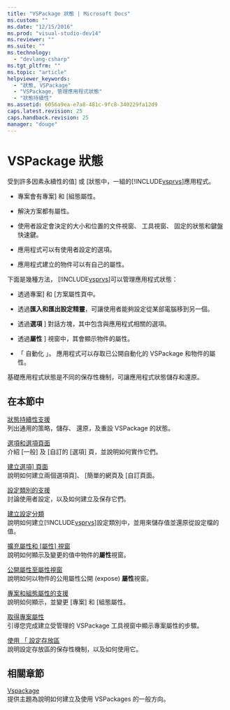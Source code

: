 ```yaml
---
title: "VSPackage 狀態 | Microsoft Docs"
ms.custom: ""
ms.date: "12/15/2016"
ms.prod: "visual-studio-dev14"
ms.reviewer: ""
ms.suite: ""
ms.technology: 
  - "devlang-csharp"
ms.tgt_pltfrm: ""
ms.topic: "article"
helpviewer_keywords: 
  - "狀態, VSPackage"
  - "VSPackage, 管理應用程式狀態"
  - "狀態持續性"
ms.assetid: 6056a9ea-e7a8-481c-9fc8-340229fa12d9
caps.latest.revision: 25
caps.handback.revision: 25
manager: "douge"
---
```

# VSPackage 狀態
受到許多因素永續性的值\] 或 \[狀態中，一組的[!INCLUDE[vsprvs](../assembler/masm/includes/vsprvs_md.md)]應用程式。  
  
-   專案會有專案\] 和 \[組態屬性。  
  
-   解決方案都有屬性。  
  
-   使用者設定會決定的大小和位置的文件視窗、 工具視窗、 固定的狀態和鍵盤快速鍵。  
  
-   應用程式可以有使用者設定的選項。  
  
-   應用程式建立的物件可以有自己的屬性。  
  
 下面是幾種方法， [!INCLUDE[vsprvs](../assembler/masm/includes/vsprvs_md.md)]可以管理應用程式狀態：  
  
-   透過專案\] 和 \[方案屬性頁中。  
  
-   透過**匯入和匯出設定精靈**，可讓使用者能夠設定從某部電腦移到另一個。  
  
-   透過**選項** \] 對話方塊，其中包含與應用程式相關的選項。  
  
-   透過**屬性** \] 視窗中，其會顯示物件的屬性。  
  
-   「 自動化 」。  應用程式可以存取已公開自動化的 VSPackage 和物件的屬性。  
  
 基礎應用程式狀態是不同的保存性機制，可讓應用程式狀態儲存和還原。  
  
## 在本節中  
 [狀態持續性支援](../misc/support-for-state-persistence.md)  
 列出通用的策略，儲存、 還原，及重設 VSPackage 的狀態。  
  
 [選項和選項頁面](../Topic/Options%20and%20Options%20Pages.md)  
 介紹 \[一般\] 及 \[自訂的 \[選項\] 頁，並說明如何實作它們。  
  
 [建立選項\] 頁面](../Topic/Creating%20an%20Options%20Page.md)  
 說明如何建立兩個選項頁\]、 \[簡單的網頁及 \[自訂頁面。  
  
 [設定類別的支援](../misc/support-for-settings-categories.md)  
 討論使用者設定，以及如何建立及保存它們。  
  
 [建立設定分類](../Topic/Creating%20a%20Settings%20Category.md)  
 說明如何建立[!INCLUDE[vsprvs](../assembler/masm/includes/vsprvs_md.md)]設定類別中，並用來儲存值並還原從設定檔的值。  
  
 [擴充屬性和 \[屬性\] 視窗](../Topic/Extending%20Properties%20and%20the%20Property%20Window.md)  
 說明如何顯示及變更的值中物件的**屬性**視窗。  
  
 [公開屬性至屬性視窗](../Topic/Exposing%20Properties%20to%20the%20Properties%20Window.md)  
 說明如何以物件的公用屬性公開 \(expose\) **屬性**視窗。  
  
 [專案和組態屬性的支援](../Topic/Support%20for%20Project%20and%20Configuration%20Properties.md)  
 說明如何顯示，並變更 \[專案\] 和 \[組態屬性。  
  
 [取得專案屬性](../Topic/Getting%20Project%20Properties.md)  
 引導您完成建立受管理的 VSPackage 工具視窗中顯示專案屬性的步驟。  
  
 [使用 「 設定存放區](../Topic/Using%20the%20Settings%20Store.md)  
 說明設定存放區的保存性機制，以及如何使用它。  
  
## 相關章節  
 [Vspackage](../Topic/VSPackages.md)  
 提供主題為說明如何建立及使用 VSPackages 的一般方向。